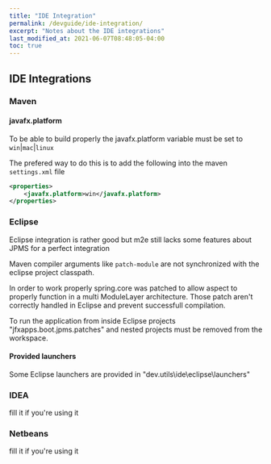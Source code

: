 ```yaml
---
title: "IDE Integration"
permalink: /devguide/ide-integration/
excerpt: "Notes about the IDE integrations"
last_modified_at: 2021-06-07T08:48:05-04:00
toc: true
---
```


## IDE Integrations

### Maven

#### javafx.platform

To be able to build properly the javafx.platform variable must be set to `win`|`mac`|`linux`<br/>

The prefered way to do this is to add the following into the maven `settings.xml` file<br/>

```xml
<properties>
    <javafx.platform>win</javafx.platform>
</properties>
```

### Eclipse

Eclipse integration is rather good but m2e still lacks some features about JPMS for a perfect integration

Maven compiler arguments like `patch-module` are not synchronized with the eclipse project classpath.<br/>

In order to work properly spring.core was patched to allow aspect to properly function in a multi ModuleLayer architecture. Those patch aren't correctly handled in Eclipse and prevent successfull compilation.

To run the application from inside Eclipse projects "jfxapps.boot.jpms.patches" and nested projects must be removed from the workspace.

#### Provided launchers 

Some Eclipse launchers are provided in "dev.utils\ide\eclipse\launchers"

### IDEA

fill it if you're using it

### Netbeans

fill it if you're using it
